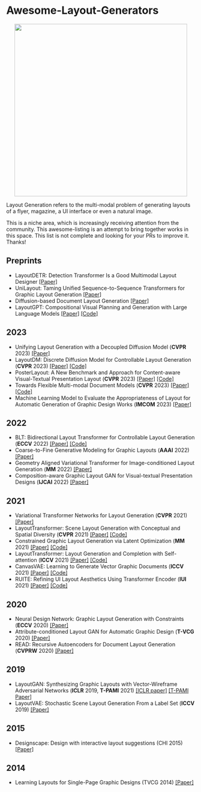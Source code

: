 # Awesome-Layout-Generators


<p align="center">
  <img width="460" src="https://user-images.githubusercontent.com/4231550/208363109-b1217d73-5054-43e7-895d-8f583399821f.png">
</p>

Layout Generation refers to the multi-modal problem of generating layouts of a flyer, magazine, a UI interface or even a natural image.

This is a niche area, which is increasingly receiving attention from the community. This awesome-listing is an attempt to bring together works in this space. This list is not complete and looking for your PRs to improve it. Thanks!


## Preprints
- LayoutDETR: Detection Transformer Is a Good Multimodal Layout Designer [[Paper]](https://arxiv.org/abs/2212.09877)
- UniLayout: Taming Unified Sequence-to-Sequence Transformers for Graphic Layout Generation [[Paper]](https://arxiv.org/abs/2208.08037)
- Diffusion-based Document Layout Generation [[Paper]](https://arxiv.org/abs/2303.10787)
- LayoutGPT: Compositional Visual Planning and Generation with Large Language Models [[Paper]](https://arxiv.org/abs/2305.15393) [[Code]](https://github.com/weixi-feng/LayoutGPT)


## 2023
- Unifying Layout Generation with a Decoupled Diffusion Model (**CVPR** 2023) [[Paper]](https://arxiv.org/abs/2303.05049) 
- LayoutDM: Discrete Diffusion Model for Controllable Layout Generation (**CVPR** 2023) [[Paper]](https://arxiv.org/abs/2303.08137) [[Code]](https://github.com/CyberAgentAILab/layout-dm)
- PosterLayout: A New Benchmark and Approach for Content-aware Visual-Textual Presentation Layout (**CVPR** 2023)  [[Paper]](https://openaccess.thecvf.com/content/CVPR2023/papers/Hsu_PosterLayout_A_New_Benchmark_and_Approach_for_Content-Aware_Visual-Textual_Presentation_CVPR_2023_paper.pdf) [[Code]](https://github.com/PKU-ICST-MIPL/PosterLayout-CVPR2023)
- Towards Flexible Multi-modal Document Models (**CVPR** 2023) [[Paper]](https://openaccess.thecvf.com/content/CVPR2023/papers/Inoue_Towards_Flexible_Multi-Modal_Document_Models_CVPR_2023_paper.pdf) [[Code]](https://github.com/CyberAgentAILab/flex-dm)
- Machine Learning Model to Evaluate the Appropriateness of Layout for Automatic Generation of Graphic Design Works (**IMCOM** 2023) [[Paper]](https://ieeexplore.ieee.org/abstract/document/10035646)


## 2022
- BLT: Bidirectional Layout Transformer for Controllable Layout Generation (**ECCV** 2022) [[Paper]](https://arxiv.org/abs/2112.05112) [[Code]](https://github.com/google-research/google-research/tree/master/layout-blt)
- Coarse-to-Fine Generative Modeling for Graphic Layouts (**AAAI** 2022) [[Paper]](https://www.microsoft.com/en-us/research/uploads/prod/2022/01/Coarse-to-Fine-Generative-Modeling-for-Graphic-Layouts.pdf)
- Geometry Aligned Variational Transformer for Image-conditioned Layout Generation (**MM** 2022) [[Paper]](https://arxiv.org/abs/2209.00852)
- Composition-aware Graphic Layout GAN for Visual-textual Presentation Designs (**IJCAI** 2022) [[Paper]](https://arxiv.org/abs/2205.00303)

## 2021
- Variational Transformer Networks for Layout Generation (**CVPR** 2021) [[Paper]](https://arxiv.org/abs/2104.02416)
- LayoutTransformer: Scene Layout Generation with Conceptual and Spatial Diversity (**CVPR** 2021) [[Paper]](https://openaccess.thecvf.com/content/CVPR2021/html/Yang_LayoutTransformer_Scene_Layout_Generation_With_Conceptual_and_Spatial_Diversity_CVPR_2021_paper.html) [[Code]](https://github.com/davidhalladay/LayoutTransformer)
- Constrained Graphic Layout Generation via Latent Optimization (**MM** 2021) [[Paper]](https://arxiv.org/abs/2108.00871) [[Code]](https://github.com/ktrk115/const_layout)
- LayoutTransformer: Layout Generation and Completion with Self-attention (**ICCV** 2021) [[Paper]](https://arxiv.org/abs/2006.14615) [[Code]](https://github.com/kampta/DeepLayout)
- CanvasVAE: Learning to Generate Vector Graphic Documents (**ICCV** 2021) [[Paper]](https://arxiv.org/abs/2108.01249) [[Code]](https://github.com/CyberAgentAILab/canvas-vae)
- RUITE: Refining UI Layout Aesthetics Using Transformer Encoder (**IUI** 2021) [[Paper]](https://dl.acm.org/doi/abs/10.1145/3397482.3450716) [[Code]](https://github.com/vinothpandian/RUITE)

## 2020
- Neural Design Network: Graphic Layout Generation with Constraints (**ECCV** 2020) [[Paper]](https://arxiv.org/abs/1912.09421)
- Attribute-conditioned Layout GAN for Automatic Graphic Design (**T-VCG** 2020) [[Paper]](https://arxiv.org/abs/2009.05284) 
- READ: Recursive Autoencoders for Document Layout Generation (**CVPRW** 2020) [[Paper]](https://arxiv.org/abs/1909.00302)

## 2019
- LayoutGAN: Synthesizing Graphic Layouts with Vector-Wireframe Adversarial Networks (**ICLR** 2019, **T-PAMI** 2021) [[ICLR paper]](https://openreview.net/pdf?id=HJxB5sRcFQ) [[T-PAMI Paper]](https://ieeexplore.ieee.org/stamp/stamp.jsp?tp=&arnumber=8948239)
- LayoutVAE: Stochastic Scene Layout Generation From a Label Set (**ICCV** 2019) [[Paper]](https://arxiv.org/abs/1907.10719)

## 2015
- Designscape: Design with interactive layout suggestions (CHI 2015) [[Paper]](https://dl.acm.org/doi/abs/10.1145/2702123.2702149?casa_token=jO3SW90ttW0AAAAA%3Ay1qhSVwfEtUP4IxjRCv_0Xv9PVvyyT9mivkMJX4pcyFf8qRh5qF-9-hgOZSkxO3s230kjj8BI7TUgMk)

## 2014
- Learning Layouts for Single-Page Graphic Designs (TVCG 2014) [[Paper]](http://www.dgp.toronto.edu/~donovan/layout/designLayout.pdf)

